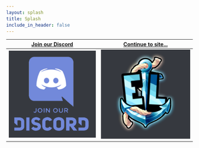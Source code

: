```yaml
---
layout: splash
title: Splash
include_in_header: false
---
```


| [Join our Discord](https://discord.com/invite/Fa4BdBvg2c) | [Continue to site...](https://elli-tt.github.io) |
| ----------- | ----------- |
| [![Click here to join the Discord!](/assets/discordjoin.png)](https://discord.com/invite/Fa4BdBvg2c) | [![Continue to the website!](/assets/elplugins.png)](https://elli-tt.github.io) |
